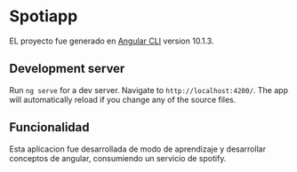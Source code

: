 # Spotiapp

EL proyecto fue generado en [Angular CLI](https://github.com/angular/angular-cli) version 10.1.3.

## Development server

Run `ng serve` for a dev server. Navigate to `http://localhost:4200/`. The app will automatically reload if you change any of the source files.

## Funcionalidad

Esta aplicacion fue desarrollada de modo de aprendizaje y desarrollar conceptos de angular, consumiendo un servicio de spotify. 
